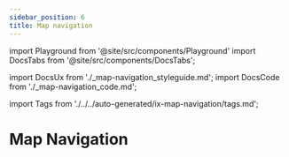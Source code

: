 ```yaml
---
sidebar_position: 6
title: Map navigation
---
```


import Playground from '@site/src/components/Playground'
import DocsTabs from '@site/src/components/DocsTabs';

import DocsUx from './\_map-navigation_styleguide.md';
import DocsCode from './\_map-navigation_code.md';


import Tags from './../../auto-generated/ix-map-navigation/tags.md';

<Tags />

# Map Navigation

<DocsTabs styleguide={DocsUx} code={DocsCode} />
